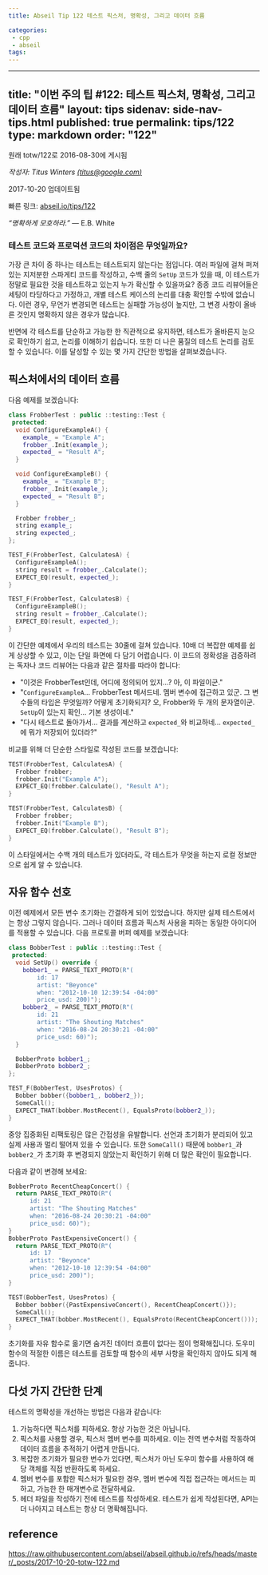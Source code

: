 ```yaml
---
title: Abseil Tip 122 테스트 픽스처, 명확성, 그리고 데이터 흐름

categories:
 - cpp
 - abseil
tags:
---
```



---
title: "이번 주의 팁 #122: 테스트 픽스처, 명확성, 그리고 데이터 흐름"
layout: tips
sidenav: side-nav-tips.html
published: true
permalink: tips/122
type: markdown
order: "122"
---

원래 totw/122로 2016-08-30에 게시됨

*작성자: Titus Winters [(titus@google.com)](mailto:titus@google.com)*

2017-10-20 업데이트됨

빠른 링크: [abseil.io/tips/122](https://abseil.io/tips/122)

*“명확하게 모호하라.”* — E.B. White

### 테스트 코드와 프로덕션 코드의 차이점은 무엇일까요?

가장 큰 차이 중 하나는 테스트는 테스트되지 않는다는 점입니다. 여러 파일에 걸쳐 퍼져 있는 지저분한 스파게티 코드를 작성하고, 수백 줄의 `SetUp` 코드가 있을 때, 이 테스트가 정말로 필요한 것을 테스트하고 있는지 누가 확신할 수 있을까요? 종종 코드 리뷰어들은 세팅이 타당하다고 가정하고, 개별 테스트 케이스의 논리를 대충 확인할 수밖에 없습니다. 이런 경우, 무언가 변경되면 테스트는 실패할 가능성이 높지만, 그 변경 사항이 올바른 것인지 명확하지 않은 경우가 많습니다.

반면에 각 테스트를 단순하고 가능한 한 직관적으로 유지하면, 테스트가 올바른지 눈으로 확인하기 쉽고, 논리를 이해하기 쉽습니다. 또한 더 나은 품질의 테스트 논리를 검토할 수 있습니다. 이를 달성할 수 있는 몇 가지 간단한 방법을 살펴보겠습니다.

## 픽스처에서의 데이터 흐름

다음 예제를 보겠습니다:

```c++
class FrobberTest : public ::testing::Test {
 protected:
  void ConfigureExampleA() {
    example_ = "Example A";
    frobber_.Init(example_);
    expected_ = "Result A";
  }

  void ConfigureExampleB() {
    example_ = "Example B";
    frobber_.Init(example_);
    expected_ = "Result B";
  }

  Frobber frobber_;
  string example_;
  string expected_;
};

TEST_F(FrobberTest, CalculatesA) {
  ConfigureExampleA();
  string result = frobber_.Calculate();
  EXPECT_EQ(result, expected_);
}

TEST_F(FrobberTest, CalculatesB) {
  ConfigureExampleB();
  string result = frobber_.Calculate();
  EXPECT_EQ(result, expected_);
}
```

이 간단한 예제에서 우리의 테스트는 30줄에 걸쳐 있습니다. 10배 더 복잡한 예제를 쉽게 상상할 수 있고, 이는 단일 화면에 다 담기 어렵습니다. 이 코드의 정확성을 검증하려는 독자나 코드 리뷰어는 다음과 같은 절차를 따라야 합니다:

* "이것은 FrobberTest인데, 어디에 정의되어 있지...? 아, 이 파일이군."
* "`ConfigureExampleA`... FrobberTest 메서드네. 멤버 변수에 접근하고 있군. 그 변수들의 타입은 무엇일까? 어떻게 초기화되지? 오, Frobber와 두 개의 문자열이군. `SetUp`이 있는지 확인... 기본 생성이네."
* "다시 테스트로 돌아가서... 결과를 계산하고 `expected_`와 비교하네... `expected_`에 뭐가 저장되어 있더라?"

비교를 위해 더 단순한 스타일로 작성된 코드를 보겠습니다:

```c++
TEST(FrobberTest, CalculatesA) {
  Frobber frobber;
  frobber.Init("Example A");
  EXPECT_EQ(frobber.Calculate(), "Result A");
}

TEST(FrobberTest, CalculatesB) {
  Frobber frobber;
  frobber.Init("Example B");
  EXPECT_EQ(frobber.Calculate(), "Result B");
}
```

이 스타일에서는 수백 개의 테스트가 있더라도, 각 테스트가 무엇을 하는지 로컬 정보만으로 쉽게 알 수 있습니다.

## 자유 함수 선호

이전 예제에서 모든 변수 초기화는 간결하게 되어 있었습니다. 하지만 실제 테스트에서는 항상 그렇지 않습니다. 그러나 데이터 흐름과 픽스처 사용을 피하는 동일한 아이디어를 적용할 수 있습니다. 다음 프로토콜 버퍼 예제를 보겠습니다:

```c++
class BobberTest : public ::testing::Test {
 protected:
  void SetUp() override {
    bobber1_ = PARSE_TEXT_PROTO(R"(
        id: 17
        artist: "Beyonce"
        when: "2012-10-10 12:39:54 -04:00"
        price_usd: 200)");
    bobber2_ = PARSE_TEXT_PROTO(R"(
        id: 21
        artist: "The Shouting Matches"
        when: "2016-08-24 20:30:21 -04:00"
        price_usd: 60)");
  }

  BobberProto bobber1_;
  BobberProto bobber2_;
};

TEST_F(BobberTest, UsesProtos) {
  Bobber bobber({bobber1_, bobber2_});
  SomeCall();
  EXPECT_THAT(bobber.MostRecent(), EqualsProto(bobber2_));
}
```

중앙 집중화된 리팩토링은 많은 간접성을 유발합니다. 선언과 초기화가 분리되어 있고 실제 사용과 멀리 떨어져 있을 수 있습니다. 또한 `SomeCall()` 때문에 `bobber1_`과 `bobber2_`가 초기화 후 변경되지 않았는지 확인하기 위해 더 많은 확인이 필요합니다.

다음과 같이 변경해 보세요:

```c++
BobberProto RecentCheapConcert() {
  return PARSE_TEXT_PROTO(R"(
      id: 21
      artist: "The Shouting Matches"
      when: "2016-08-24 20:30:21 -04:00"
      price_usd: 60)");
}
BobberProto PastExpensiveConcert() {
  return PARSE_TEXT_PROTO(R"(
      id: 17
      artist: "Beyonce"
      when: "2012-10-10 12:39:54 -04:00"
      price_usd: 200)");
}

TEST(BobberTest, UsesProtos) {
  Bobber bobber({PastExpensiveConcert(), RecentCheapConcert()});
  SomeCall();
  EXPECT_THAT(bobber.MostRecent(), EqualsProto(RecentCheapConcert()));
}
```

초기화를 자유 함수로 옮기면 숨겨진 데이터 흐름이 없다는 점이 명확해집니다. 도우미 함수의 적절한 이름은 테스트를 검토할 때 함수의 세부 사항을 확인하지 않아도 되게 해줍니다.

## 다섯 가지 간단한 단계

테스트의 명확성을 개선하는 방법은 다음과 같습니다:

1. 가능하다면 픽스처를 피하세요. 항상 가능한 것은 아닙니다.
2. 픽스처를 사용할 경우, 픽스처 멤버 변수를 피하세요. 이는 전역 변수처럼 작동하여 데이터 흐름을 추적하기 어렵게 만듭니다.
3. 복잡한 초기화가 필요한 변수가 있다면, 픽스처가 아닌 도우미 함수를 사용하여 해당 객체를 직접 반환하도록 하세요.
4. 멤버 변수를 포함한 픽스처가 필요한 경우, 멤버 변수에 직접 접근하는 메서드는 피하고, 가능한 한 매개변수로 전달하세요.
5. 헤더 파일을 작성하기 전에 테스트를 작성하세요. 테스트가 쉽게 작성된다면, API는 더 나아지고 테스트는 항상 더 명확해집니다.

## reference 

https://raw.githubusercontent.com/abseil/abseil.github.io/refs/heads/master/_posts/2017-10-20-totw-122.md